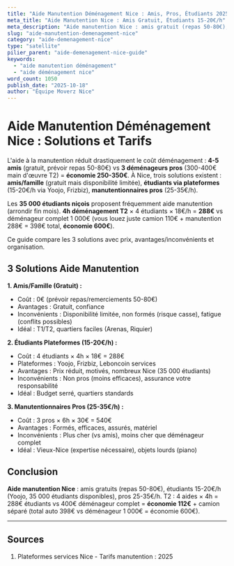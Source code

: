 ```yaml
---
title: "Aide Manutention Déménagement Nice : Amis, Pros, Étudiants 2025"
meta_title: "Aide Manutention Nice : Amis Gratuit, Étudiants 15-20€/h"
meta_description: "Aide manutention Nice : amis gratuit (repas 50-80€), étudiants 15-20€/h via plateformes, pros 25-35€/h. 4-5 personnes T2. Guide."
slug: "aide-manutention-demenagement-nice"
category: "aide-demenagement-nice"
type: "satellite"
pilier_parent: "aide-demenagement-nice-guide"
keywords:
  - "aide manutention déménagement"
  - "aide déménagement nice"
word_count: 1050
publish_date: "2025-10-18"
author: "Équipe Moverz Nice"
---
```


# Aide Manutention Déménagement Nice : Solutions et Tarifs

L'aide à la manutention réduit drastiquement le coût déménagement : **4-5 amis** (gratuit, prévoir repas 50-80€) vs **3 déménageurs pros** (300-400€ main d'œuvre T2) = **économie 250-350€**. À Nice, trois solutions existent : **amis/famille** (gratuit mais disponibilité limitée), **étudiants via plateformes** (15-20€/h via Yoojo, Frizbiz), **manutentionnaires pros** (25-35€/h).

Les **35 000 étudiants niçois** proposent fréquemment aide manutention (arrondir fin mois). **4h déménagement T2** × 4 étudiants × 18€/h = **288€** vs déménageur complet 1 000€ (vous louez juste camion 110€ + manutention 288€ = 398€ total, **économie 600€**).

Ce guide compare les 3 solutions avec prix, avantages/inconvénients et organisation.

## 3 Solutions Aide Manutention

**1. Amis/Famille (Gratuit) :**
- Coût : 0€ (prévoir repas/remerciements 50-80€)
- Avantages : Gratuit, confiance
- Inconvénients : Disponibilité limitée, non formés (risque casse), fatigue (conflits possibles)
- Idéal : T1/T2, quartiers faciles (Arenas, Riquier)

**2. Étudiants Plateformes (15-20€/h) :**
- Coût : 4 étudiants × 4h × 18€ = 288€
- Plateformes : Yoojo, Frizbiz, Leboncoin services
- Avantages : Prix réduit, motivés, nombreux Nice (35 000 étudiants)
- Inconvénients : Non pros (moins efficaces), assurance votre responsabilité
- Idéal : Budget serré, quartiers standards

**3. Manutentionnaires Pros (25-35€/h) :**
- Coût : 3 pros × 6h × 30€ = 540€
- Avantages : Formés, efficaces, assurés, matériel
- Inconvénients : Plus cher (vs amis), moins cher que déménageur complet
- Idéal : Vieux-Nice (expertise nécessaire), objets lourds (piano)

## Conclusion

**Aide manutention Nice** : amis gratuits (repas 50-80€), étudiants 15-20€/h (Yoojo, 35 000 étudiants disponibles), pros 25-35€/h. T2 : 4 aides × 4h = 288€ étudiants vs 400€ déménageur complet = **économie 112€** + camion séparé (total auto 398€ vs déménageur 1 000€ = économie 600€).

---

## Sources

1. Plateformes services Nice - Tarifs manutention : 2025


